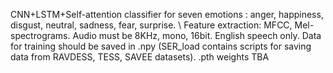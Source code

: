 CNN+LSTM+Self-attention classifier for seven emotions : anger, happiness, disgust, neutral, sadness, fear, surprise. \\
Feature extraction: MFCC, Mel-spectrograms.
Audio must be 8KHz, mono, 16bit. English speech only.
Data for training should be saved in .npy (SER_load contains scripts for saving data from RAVDESS, TESS, SAVEE datasets).
.pth weights TBA
